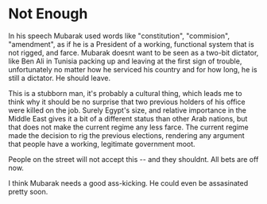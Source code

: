 # Not Enough

In his speech Mubarak used words like "constitution", "commision", "amendment", as if he is a President of a working, functional system that is not rigged, and farce. Mubarak doesnt want to be seen as a two-bit dictator, like Ben Ali in Tunisia packing up and leaving at the first sign of trouble, unfortunately no matter how he serviced his country and for how long, he is still a dictator. He should leave.

This is a stubborn man, it's probably a cultural thing, which leads me to think why it should be no surprise that two previous holders of his office were killed on the job. Surely Egypt's size, and relative importance in the Middle East gives it a bit of a different status than other Arab nations, but that does not make the current regime any less farce. The current regime made the decision to rig the previous elections, rendering any argument that people have a working, legitimate government moot.

People on the street will not accept this -- and they shouldnt. All bets are off now.

I think Mubarak needs a good ass-kicking. He could even be assasinated pretty soon.
